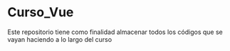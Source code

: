 # Curso_Vue
Este repositorio tiene como finalidad almacenar todos los códigos que se vayan haciendo a lo largo del curso

